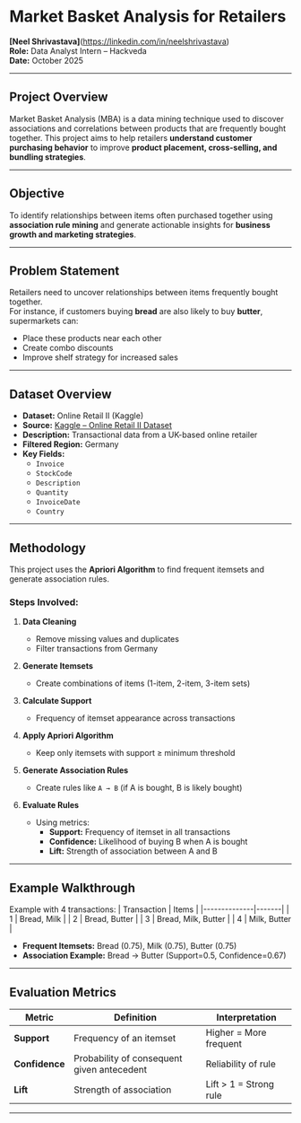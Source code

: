 # Market Basket Analysis for Retailers

**[Neel Shrivastava]**(https://linkedin.com/in/neelshrivastava)  
**Role:** Data Analyst Intern – Hackveda  
**Date:** October 2025  

---

## Project Overview

Market Basket Analysis (MBA) is a data mining technique used to discover associations and correlations between products that are frequently bought together. This project aims to help retailers **understand customer purchasing behavior** to improve **product placement, cross-selling, and bundling strategies**.

---

## Objective

To identify relationships between items often purchased together using **association rule mining** and generate actionable insights for **business growth and marketing strategies**.

---

## Problem Statement

Retailers need to uncover relationships between items frequently bought together.  
For instance, if customers buying **bread** are also likely to buy **butter**, supermarkets can:
- Place these products near each other
- Create combo discounts
- Improve shelf strategy for increased sales

---

## Dataset Overview

- **Dataset:** Online Retail II (Kaggle)
- **Source:** [Kaggle – Online Retail II Dataset](https://www.kaggle.com/datasets)
- **Description:** Transactional data from a UK-based online retailer
- **Filtered Region:** Germany
- **Key Fields:**  
  - `Invoice`  
  - `StockCode`  
  - `Description`  
  - `Quantity`  
  - `InvoiceDate`  
  - `Country`

---

## Methodology

This project uses the **Apriori Algorithm** to find frequent itemsets and generate association rules.

### Steps Involved:
1. **Data Cleaning**
   - Remove missing values and duplicates  
   - Filter transactions from Germany  

2. **Generate Itemsets**
   - Create combinations of items (1-item, 2-item, 3-item sets)  

3. **Calculate Support**
   - Frequency of itemset appearance across transactions  

4. **Apply Apriori Algorithm**
   - Keep only itemsets with support ≥ minimum threshold  

5. **Generate Association Rules**
   - Create rules like `A → B` (if A is bought, B is likely bought)  

6. **Evaluate Rules**
   - Using metrics:  
     - **Support:** Frequency of itemset in all transactions  
     - **Confidence:** Likelihood of buying B when A is bought  
     - **Lift:** Strength of association between A and B  

---

## Example Walkthrough

Example with 4 transactions:
| Transaction | Items |
|--------------|-------|
| 1 | Bread, Milk |
| 2 | Bread, Butter |
| 3 | Bread, Milk, Butter |
| 4 | Milk, Butter |

- **Frequent Itemsets:** Bread (0.75), Milk (0.75), Butter (0.75)
- **Association Example:** Bread → Butter (Support=0.5, Confidence=0.67)

---

## Evaluation Metrics

| Metric | Definition | Interpretation |
|---------|-------------|----------------|
| **Support** | Frequency of an itemset | Higher = More frequent |
| **Confidence** | Probability of consequent given antecedent | Reliability of rule |
| **Lift** | Strength of association | Lift > 1 = Strong rule |

---

